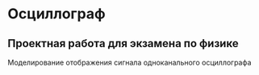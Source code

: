 # Осциллограф
## Проектная работа для экзамена по физике
Моделирование отображения сигнала одноканального осциллографа
